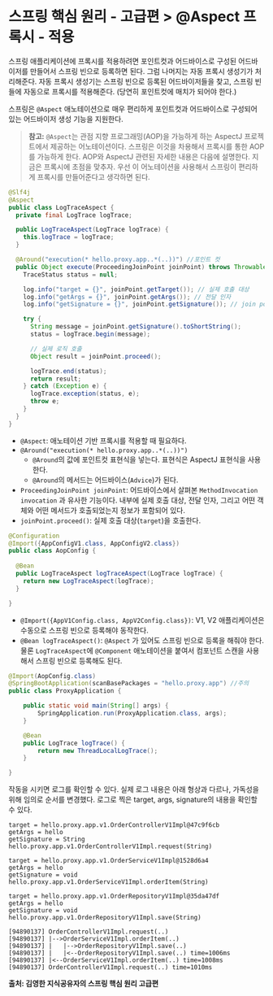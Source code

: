 # 스프링 핵심 원리 - 고급편 > @Aspect 프록시 - 적용
스프링 애플리케이션에 프록시를 적용하려면 포인트컷과 어드바이스로 구성된 어드바이저를 만들어서 스프링 빈으로 등록하면 된다.
그럼 나머지는 자동 프록시 생성기가 처리해준다. 자동 프록시 생성기는 스프링 빈으로 등록된 어드바이저들을 찾고, 스프링 빈들에 자동으로 프록시를 적용해준다. (당연히 포인트컷에 매치가 되어야 한다.)

스프링은 `@Aspect` 애노테이션으로 매우 편리하게 포인트컷과 어드바이스로 구성되어 있는 어드바이저 생성 기능을 지원한다.

> **참고:** `@Aspect`는 관점 지향 프로그래밍(AOP)을 가능하게 하는 AspectJ 프로젝트에서 제공하는 어노테이션이다. 스프링은 이것을 차용해서 프록시를 통한 AOP를 가능하게 한다. AOP와 AspectJ 관련된 자세한 내용은 다음에 설명한다. 지금은 프록시에 초점을 맞추자. 우선 이 어노테이션을 사용해서 스프링이 편리하게 프록시를 만들어준다고 생각하면 된다.

```java
@Slf4j
@Aspect
public class LogTraceAspect {
  private final LogTrace logTrace;

  public LogTraceAspect(LogTrace logTrace) {
    this.logTrace = logTrace;
  }

  @Around("execution(* hello.proxy.app..*(..))") //포인트 컷
  public Object execute(ProceedingJoinPoint joinPoint) throws Throwable { // 어드바이스
    TraceStatus status = null;

    log.info("target = {}", joinPoint.getTarget()); // 실제 호출 대상
    log.info("getArgs = {}", joinPoint.getArgs()); // 전달 인자
    log.info("getSignature = {}", joinPoint.getSignature()); // join point 시그니처

    try {
      String message = joinPoint.getSignature().toShortString();
      status = logTrace.begin(message);

      // 실제 로직 호출
      Object result = joinPoint.proceed();

      logTrace.end(status);
      return result;
    } catch (Exception e) {
      logTrace.exception(status, e);
      throw e;
    }
  }
}
```
- `@Aspect`: 애노테이션 기반 프록시를 적용할 때 필요하다.
- `@Around("execution(* hello.proxy.app..*(..))")`
  - `@Around`의 값에 포인트컷 표현식을 넣는다. 표현식은 AspectJ 표현식을 사용한다.
  - `@Around`의 메서드는 어드바이스(`Advice`)가 된다.
- `ProceedingJoinPoint joinPoint`: 어드바이스에서 살펴본 `MethodInvocation invocation` 과 유사한 기능이다. 내부에 실제 호출 대상, 전달 인자, 그리고 어떤 객체와 어떤 메서드가 호출되었는지 정보가 포함되어 있다.
- `joinPoint.proceed()`: 실제 호출 대상(`target`)을 호출한다.

```java
@Configuration
@Import({AppConfigV1.class, AppConfigV2.class})
public class AopConfig {
  
  @Bean
  public LogTraceAspect logTraceAspect(LogTrace logTrace) {
    return new LogTraceAspect(logTrace);
  }

}
```
- `@Import({AppV1Config.class, AppV2Config.class})`: V1, V2 애플리케이션은 수동으로 스프링 빈으로 등록해야 동작한다.
- `@Bean logTraceAspect()`: `@Aspect` 가 있어도 스프링 빈으로 등록을 해줘야 한다. 물론 `LogTraceAspect`에 `@Component` 애노테이션을 붙여서 컴포넌트 스캔을 사용해서 스프링 빈으로 등록해도 된다.

```java
@Import(AopConfig.class)
@SpringBootApplication(scanBasePackages = "hello.proxy.app") //주의
public class ProxyApplication {

	public static void main(String[] args) {
		SpringApplication.run(ProxyApplication.class, args);
	}

	@Bean
	public LogTrace logTrace() {
		return new ThreadLocalLogTrace();
	}

}
```

작동을 시키면 로그를 확인할 수 있다.
실제 로그 내용은 아래 형상과 다르나, 가독성을 위해 임의로 순서를 변경했다.
로그로 찍은 target, args, signature의 내용을 확인할 수 있다.
```
target = hello.proxy.app.v1.OrderControllerV1Impl@47c9f6cb
getArgs = hello
getSignature = String hello.proxy.app.v1.OrderControllerV1Impl.request(String)

target = hello.proxy.app.v1.OrderServiceV1Impl@1528d6a4
getArgs = hello
getSignature = void hello.proxy.app.v1.OrderServiceV1Impl.orderItem(String)

target = hello.proxy.app.v1.OrderRepositoryV1Impl@35da47df
getArgs = hello
getSignature = void hello.proxy.app.v1.OrderRepositoryV1Impl.save(String)

[94890137] OrderControllerV1Impl.request(..)
[94890137] |-->OrderServiceV1Impl.orderItem(..)
[94890137] |   |-->OrderRepositoryV1Impl.save(..)
[94890137] |   |<--OrderRepositoryV1Impl.save(..) time=1006ms
[94890137] |<--OrderServiceV1Impl.orderItem(..) time=1008ms
[94890137] OrderControllerV1Impl.request(..) time=1010ms
```


__출처: 김영한 지식공유자의 스프링 핵심 원리 고급편__